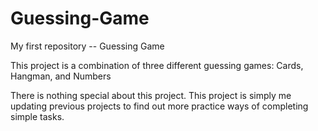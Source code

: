 # Guessing-Game
 My first repository -- Guessing Game

This project is a combination of three different guessing games:
Cards, Hangman, and Numbers

There is nothing special about this project. This project is simply me updating previous projects
to find out more practice ways of completing simple tasks.
